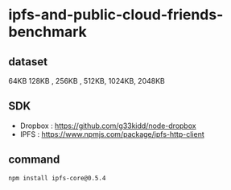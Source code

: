 # ipfs-and-public-cloud-friends-benchmark

## dataset
64KB 128KB , 256KB , 512KB, 1024KB, 2048KB

## SDK
- Dropbox : https://github.com/g33kidd/node-dropbox
- IPFS : https://www.npmjs.com/package/ipfs-http-client


## command
```sh
npm install ipfs-core@0.5.4
```